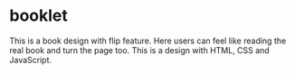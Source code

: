 # booklet
This is a book design with flip feature. Here users can feel like reading the real book and turn the page too. This is a design with HTML, CSS and JavaScript.
